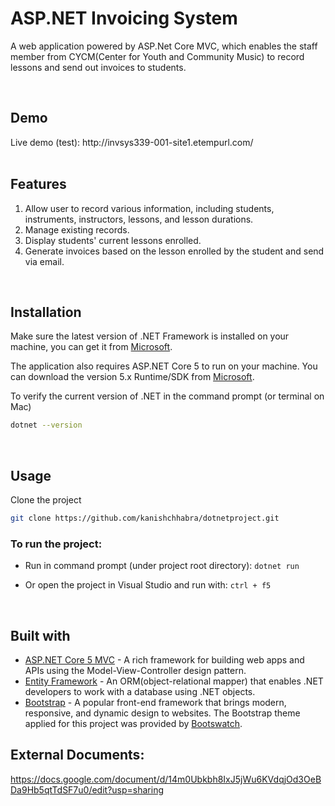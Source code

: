 # ASP.<i></i>NET Invoicing System 
<p>A web application powered by ASP<i></i>.Net Core MVC, which enables the staff member from CYCM(Center for Youth and Community Music) to record lessons and send out invoices to students.</p>
<br/>

## Demo
<p>Live demo (test): http://invsys339-001-site1.etempurl.com/
<!-- todo -->

<br/>
<br/>

## Features
1. Allow user to record various information, including students, instruments, instructors, lessons, and lesson durations.
2. Manage existing records.
3. Display students' current lessons enrolled.
4. Generate invoices based on the lesson enrolled by the student and send via email.

<br/>

## Installation

Make sure the latest version of .NET Framework is installed on your machine, you can get it from [Microsoft](https://dotnet.microsoft.com/download/dotnet-framework).

  The application also requires ASP.NET Core 5 to run on your machine. You can download the version 5.x Runtime/SDK from [Microsoft](https://dotnet.microsoft.com/download).

To verify the current version of .NET in the command prompt (or terminal on Mac)
```sh
dotnet --version
``` 
<br/>

## Usage

Clone the project 
```sh
git clone https://github.com/kanishchhabra/dotnetproject.git
```
### To run the project: 
- Run in command prompt (under project root directory):  `dotnet run` 

- Or open the project in Visual Studio and run with: `ctrl + f5`

<br/>

## Built with
- [ASP.NET Core 5 MVC](https://dotnet.microsoft.com/learn/aspnet/what-is-aspnet-core) - A rich framework for building web apps and APIs using the Model-View-Controller design pattern.
- [Entity Framework](https://docs.microsoft.com) - An ORM(object-relational mapper) that enables .NET developers to work with a database using .NET objects.
- [Bootstrap](https://getbootstrap.com/) - A popular front-end framework that brings modern, responsive, and dynamic design to websites. The Bootstrap theme applied for this project was provided by [Bootswatch](https://bootswatch.com/).


## External Documents:
https://docs.google.com/document/d/14m0Ubkbh8IxJ5jWu6KVdqjOd3OeBDa9Hb5qtTdSF7u0/edit?usp=sharing
<!-- todo: list below links of doeuments from google drive  -->

